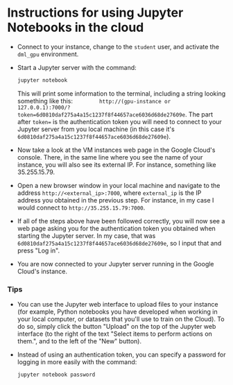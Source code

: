 # Instructions for using Jupyter Notebooks in the cloud

- Connect to your instance, change to the `student` user, and activate the `dml_gpu` environment.

- Start a Jupyter server with the command:

  ```bash
  jupyter notebook
  ```

  This will print some information to the terminal, including a string looking something like this: `        http://(gpu-instance or 127.0.0.1):7000/?token=6d0810daf275a4a15c1237f8f44657ace6036d68de27609e`. The part after `token=` is the authentication token you will need to connect to your Jupyter server from you local machine (in this case it's `6d0810daf275a4a15c1237f8f44657ace6036d68de27609e`).

- Now take a look at the VM instances web page in the Google Cloud's console. There, in the same line where you see the name of your instance, you will also see its external IP. For instance, something like 35.255.15.79.

- Open a new browser window in your local machine and navigate to the address `http://<external_ip>:7000`, where `external_ip` is the IP address you obtained in the previous step. For instance, in my case I would connect to `http://35.255.15.79:7000`.

- If all of the steps above have been followed correctly, you will now see a web page asking you for the authentication token you obtained when starting the Jupyter server. In my case, that was `6d0810daf275a4a15c1237f8f44657ace6036d68de27609e`, so I input that and press "Log in".

- You are now connected to your Jupyter server running in the Google Cloud's instance.



### Tips

- You can use the Jupyter web interface to upload files to your instance (for example, Python notebooks you have developed when working in your local computer, or datasets that you'll use to train on the Cloud). To do so, simply click the button "Upload" on the top of the Jupyter web interface (to the right of the text "Select items to perform actions on them.", and to the left of the "New" button).

- Instead of using an authentication token, you can specify a password for logging in more easily with the command:

  ```bash
  jupyter notebook password		
  ```
